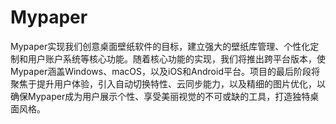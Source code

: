 # Mypaper
Mypaper实现我们创意桌面壁纸软件的目标，建立强大的壁纸库管理、个性化定制和用户账户系统等核心功能。随着核心功能的实现，我们将推出跨平台版本，使Mypaper涵盖Windows、macOS，以及iOS和Android平台。项目的最后阶段将聚焦于提升用户体验，引入自动切换特性、云同步能力，以及精细的图片优化，以确保Mypaper成为用户展示个性、享受美丽视觉的不可或缺的工具，打造独特桌面风格。

